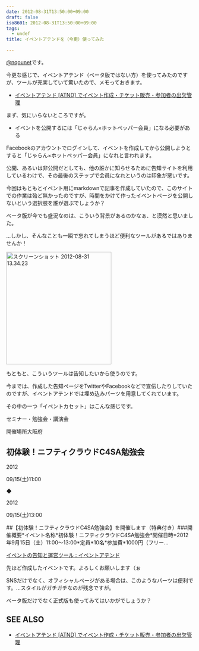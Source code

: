 ```yaml
---
date: 2012-08-31T13:50:00+09:00
draft: false
iso8601: 2012-08-31T13:50:00+09:00
tags:
  - undef
title: イベントアテンドを（今更）使ってみた

---
```


<p><a href="https://twitter.com/nqounet">@nqounet</a>です。</p>

<p>今更な感じで、イベントアテンド（ベータ版ではない方）を使ってみたのですが、ツールが充実していて驚いたので、メモっておきます。</p>

<ul><li><a href="http://atnd.org/">イベントアテンド [ATND] でイベント作成・チケット販売・参加者の出欠管理</a></li></ul>

<p>まず、気にいらないところですが。</p>

<ul><li>イベントを公開するには「じゃらん×ホットペッパー会員」になる必要がある</li></ul>

<p>Facebookのアカウントでログインして、イベントを作成してから公開しようとすると「じゃらん×ホットペッパー会員」になれと言われます。</p>

<p>公開、あるいは非公開だとしても、他の誰かに知らせるために告知サイトを利用しているわけで、その最後のステップで会員になれというのは印象が悪いです。</p>

<p>今回はもともとイベント用にmarkdownで記事を作成していたので、このサイトでの作業は殆ど無かったのですが、時間をかけて作ったイベントページを公開しないという選択肢を誰が選ぶでしょうか？</p>

<p>ベータ版が今でも盛況なのは、こういう背景があるのかなぁ、と漠然と思いました。</p>

<p>…しかし、そんなことも一瞬で忘れてしまうほど便利なツールがあるではありませんか！</p>

<p><a href="http://www.flickr.com/photos/77796441@N02/7898310398/" title="スクリーンショット 2012-08-31 13.34.23 by nqounetatgmail, on Flickr"><img src="http://farm9.staticflickr.com/8040/7898310398_e3775c3efa.jpg" width="283" height="302" alt="スクリーンショット 2012-08-31 13.34.23"></a></p>

<p>もともと、こういうツールは告知したいから使うのです。</p>

<p>今までは、作成した告知ページをTwitterやFacebookなどで宣伝したりしていたのですが、イベントアテンドでは埋め込みパーツを用意してくれています。</p>

<p>その中の一つ「イベントカセット」はこんな感じです。</p>

<div><div><p></p><p>セミナー・勉強会・講演会</p><p><span>開催場所</span><span>大阪府</span></p></div><div><h2>初体験！ニフティクラウドC4SA勉強会</h2><div><div><p>2012</p><p><span>09/15</span><span>(土)</span>11:00</p></div><div><p><span>◆</span></p></div><div><p>2012</p><p><span>09/15</span><span>(土)</span>13:00</p></div></div><div> </div></div><p>##【初体験！ニフティクラウドC4SA勉強会】を開催します（特典付き）###開催概要*イベント名称*初体験！ニフティクラウドC4SA勉強会*開催日時*2012年9月15日（土）11:00～13:00*定員*10名*参加費*1000円（フリー…</p><p></p><div></div><p><a href="http://atnd.org/">イベントの告知と運営ツール : イベントアテンド</a></p></div>

<p>先ほど作成したイベントです。よろしくお願いします（ぉ</p>

<p>SNSだけでなく、オフィシャルページがある場合は、このようなパーツは便利です。...スタイルがガチガチなのが残念ですが。</p>

<p>ベータ版だけでなく正式版も使ってみてはいかがでしょうか？</p>

<h2>SEE ALSO</h2>

<ul><li><a href="http://atnd.org/">イベントアテンド [ATND] でイベント作成・チケット販売・参加者の出欠管理</a></li></ul>
    	